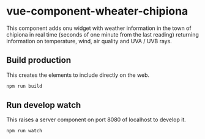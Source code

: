 # vue-component-wheater-chipiona

This component adds onu widget with weather information in the town of chipiona in real time (seconds of one minute from the last reading) returning information on temperature, wind, air quality and UVA / UVB rays.

## Build production

This creates the elements to include directly on the web.

```bash
npm run build
```

## Run develop watch

This raises a server component on port 8080 of localhost to develop it.

```bash
npm run watch
```
